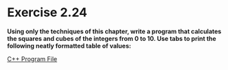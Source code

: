 # Exercise 2.24

**Using only the techniques of this chapter, write a program that calculates the squares and cubes of the integers from 0 to 10. Use tabs to print the following neatly formatted table of values:**

[C++ Program File](p02_24.cpp)
